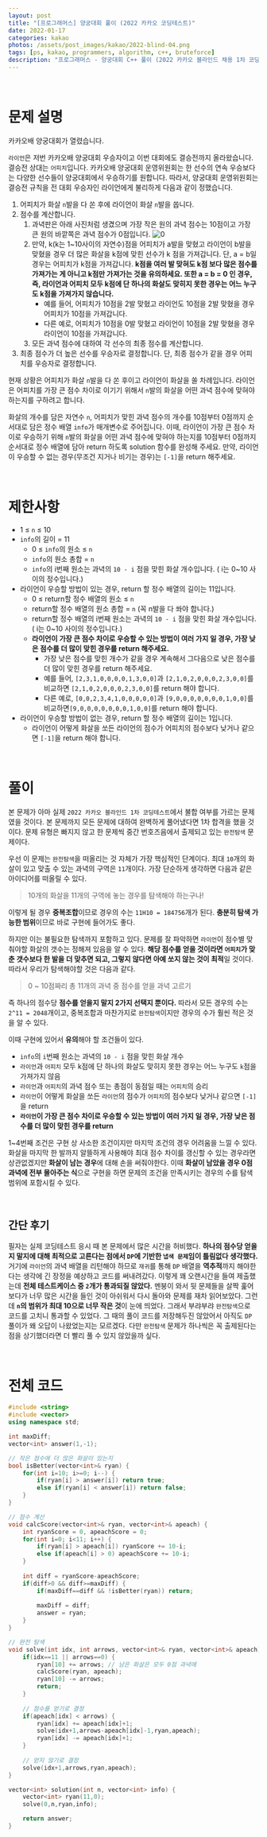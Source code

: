 ```yaml
---
layout: post
title: "[프로그래머스] 양궁대회 풀이 (2022 카카오 코딩테스트)"
date: 2022-01-17
categories: kakao
photos: /assets/post_images/kakao/2022-blind-04.png
tags: [ps, kakao, programmers, algorithm, c++, bruteforce]
description: "프로그래머스 - 양궁대회 C++ 풀이 (2022 카카오 블라인드 채용 1차 코딩테스트)"
---
```


<br>

# 문제 설명

카카오배 양궁대회가 열렸습니다.

`라이언`은 저번 카카오배 양궁대회 우승자이고 이번 대회에도 결승전까지 올라왔습니다. 결승전 상대는 `어피치`입니다.
카카오배 양궁대회 운영위원회는 한 선수의 연속 우승보다는 다양한 선수들이 양궁대회에서 우승하기를 원합니다. 따라서, 양궁대회 운영위원회는 결승전 규칙을 전 대회 우승자인 라이언에게 불리하게 다음과 같이 정했습니다.

1. 어피치가 화살 `n`발을 다 쏜 후에 라이언이 화살 `n`발을 쏩니다.
2. 점수를 계산합니다.
    1. 과녁판은 아래 사진처럼 생겼으며 가장 작은 원의 과녁 점수는 10점이고 가장 큰 원의 바깥쪽은 과녁 점수가 0점입니다.
    ![0](https://grepp-programmers.s3.ap-northeast-2.amazonaws.com/files/production/2c73b8f8-c938-4b6e-9bc3-e3a3784d6a41/01_2022_%E1%84%80%E1%85%A9%E1%86%BC%E1%84%8E%E1%85%A2%E1%84%86%E1%85%AE%E1%86%AB%E1%84%8C%E1%85%A6_%E1%84%8B%E1%85%A3%E1%86%BC%E1%84%80%E1%85%AE%E1%86%BC%E1%84%83%E1%85%A2%E1%84%92%E1%85%AC_01.png)
    2. 만약, k(k는 1~10사이의 자연수)점을 어피치가 a발을 맞혔고 라이언이 b발을 맞혔을 경우 더 많은 화살을 k점에 맞힌 선수가 k 점을 가져갑니다. 단, a = b일 경우는 어피치가 k점을 가져갑니다. **k점을 여러 발 맞혀도 k점 보다 많은 점수를 가져가는 게 아니고 k점만 가져가는 것을 유의하세요. 또한 a = b = 0 인 경우, 즉, 라이언과 어피치 모두 k점에 단 하나의 화살도 맞히지 못한 경우는 어느 누구도 k점을 가져가지 않습니다.**
        - 예를 들어, 어피치가 10점을 2발 맞혔고 라이언도 10점을 2발 맞혔을 경우 어피치가 10점을 가져갑니다.
        - 다른 예로, 어피치가 10점을 0발 맞혔고 라이언이 10점을 2발 맞혔을 경우 라이언이 10점을 가져갑니다.
    3. 모든 과녁 점수에 대하여 각 선수의 최종 점수를 계산합니다.
3. 최종 점수가 더 높은 선수를 우승자로 결정합니다. 단, 최종 점수가 같을 경우 어피치를 우승자로 결정합니다.

현재 상황은 어피치가 화살 `n`발을 다 쏜 후이고 라이언이 화살을 쏠 차례입니다.
라이언은 어피치를 가장 큰 점수 차이로 이기기 위해서 `n`발의 화살을 어떤 과녁 점수에 맞혀야 하는지를 구하려고 합니다.

화살의 개수를 담은 자연수 `n`, 어피치가 맞힌 과녁 점수의 개수를 10점부터 0점까지 순서대로 담은 정수 배열 `info`가 매개변수로 주어집니다. 이때, 라이언이 가장 큰 점수 차이로 우승하기 위해 `n`발의 화살을 어떤 과녁 점수에 맞혀야 하는지를 10점부터 0점까지 순서대로 정수 배열에 담아 return 하도록 solution 함수를 완성해 주세요. 만약, 라이언이 우승할 수 없는 경우(무조건 지거나 비기는 경우)는 `[-1]`을 return 해주세요.

<br>

# 제한사항

- 1 ≤ `n` ≤ 10
- `info`의 길이 = 11
    - 0 ≤ `info`의 원소 ≤ `n`
    - `info`의 원소 총합 = `n`
    - `info`의 i번째 원소는 과녁의 `10 - i` 점을 맞힌 화살 개수입니다. ( i는 0~10 사이의 정수입니다.)
- 라이언이 우승할 방법이 있는 경우, return 할 정수 배열의 길이는 11입니다.
    - 0 ≤ return할 정수 배열의 원소 ≤ `n`
    - return할 정수 배열의 원소 총합 = `n` (꼭 n발을 다 쏴야 합니다.)
    - return할 정수 배열의 i번째 원소는 과녁의 `10 - i` 점을 맞힌 화살 개수입니다. ( i는 0~10 사이의 정수입니다.)
    - **라이언이 가장 큰 점수 차이로 우승할 수 있는 방법이 여러 가지 일 경우, 가장 낮은 점수를 더 많이 맞힌 경우를 return 해주세요.**
        - 가장 낮은 점수를 맞힌 개수가 같을 경우 계속해서 그다음으로 낮은 점수를 더 많이 맞힌 경우를 return 해주세요.
        - 예를 들어, `[2,3,1,0,0,0,0,1,3,0,0]`과 `[2,1,0,2,0,0,0,2,3,0,0]`를 비교하면 `[2,1,0,2,0,0,0,2,3,0,0]`를 return 해야 합니다.
        - 다른 예로, `[0,0,2,3,4,1,0,0,0,0,0]`과 `[9,0,0,0,0,0,0,0,1,0,0]`를 비교하면`[9,0,0,0,0,0,0,0,1,0,0]`를 return 해야 합니다.
- 라이언이 우승할 방법이 없는 경우, return 할 정수 배열의 길이는 1입니다.
    - 라이언이 어떻게 화살을 쏘든 라이언의 점수가 어피치의 점수보다 낮거나 같으면 `[-1]`을 return 해야 합니다.

<br>

# 풀이

본 문제가 아마 실제 `2022 카카오 블라인드 1차 코딩테스트`에서 불합 여부를 가르는 문제였을 것이다. 본 문제까지 모든 문제에 대하여 완벽하게 풀어냈다면 1차 합격을 했을 것이다. 문제 유형은 빠지지 않고 한 문제씩 중간 번호즈음에서 출제되고 있는 `완전탐색` 문제이다.

우선 이 문제는 `완전탐색`을 떠올리는 것 자체가 가장 핵심적인 단계이다. 최대 `10`개의 화살이 있고 맞출 수 있는 과녁의 구역은 `11`개이다. 가장 단순하게 생각하면 다음과 같은 아이디어를 떠올릴 수 있다.

> 10개의 화살을 11개의 구역에 놓는 경우를 탐색해야 하는구나!

이렇게 될 경우 **중복조합**이므로 경우의 수는 `11H10 = 184756`개가 된다. **충분히 탐색 가능한 범위**이므로 바로 구현에 들어가도 좋다.

하지만 이는 불필요한 탐색까지 포함하고 있다. 문제를 잘 파악하면 `라이언`이 점수별 맞춰야할 화살의 갯수는 정해져 있음을 알 수 있다. **해당 점수를 얻을 것이라면 `어피치`가 맞춘 갯수보다 한 발을 더 맞추면 되고, 그렇지 않다면 아예 쏘지 않는 것이 최적**일 것이다. 따라서 우리가 탐색해야할 것은 다음과 같다.

> 0 ~ 10점짜리 총 11개의 과녁 중 점수를 얻을 과녁 고르기

즉 하나의 점수당 **점수를 얻을지 말지 2가지 선택지 뿐이다.** 따라서 모든 경우의 수는 `2^11 = 2048`개이고, 중복조합과 마찬가지로 `완전탐색`이지만 경우의 수가 훨씬 적은 것을 알 수 있다.

이때 구현에 있어서 **유의**해야 할 조건들이 있다.

- `info`의 `i`번째 원소는 과녁의 `10 - i` 점을 맞힌 화살 개수
- `라이언`과 `어피치` 모두 k점에 단 하나의 화살도 맞히지 못한 경우는 어느 누구도 `k`점을 가져가지 않음
- `라이언`과 `어피치`의 과녁 점수 또는 총점이 동점일 때는 `어피치`의 승리
- `라이언`이 어떻게 화살을 쏘든 `라이언`의 점수가 `어피치`의 점수보다 낮거나 같으면 `[-1]`을 return
- **`라이언`이 가장 큰 점수 차이로 우승할 수 있는 방법이 여러 가지 일 경우, 가장 낮은 점수를 더 많이 맞힌 경우를 return**

1~4번째 조건은 구현 상 사소한 조건이지만 마지막 조건의 경우 어려움을 느낄 수 있다. 화살을 마지막 한 발까지 알뜰하게 사용해야 최대 점수 차이를 갱신할 수 있는 경우라면 상관없겠지만 **화살이 남는 경우**에 대해 손을 써줘야한다. 이때 **화살이 남았을 경우 0점 과녁에 전부 몰아주는 식**으로 구현을 하면 문제의 조건을 만족시키는 경우의 수를 탐색 범위에 포함시킬 수 있다.

<br>

## 간단 후기

필자는 실제 코딩테스트 응시 때 본 문제에서 많은 시간을 허비했다. **하나의 점수당 얻을지 말지에 대해 최적으로 고른다는 점에서 `DP`에 기반한 `냅색 문제`임이 틀림없다 생각했다.** 거기에 `라이언`의 과녁 배열을 리턴해야 하므로 `재귀`를 통해 `DP` 배열을 **역추적**까지 해야한다는 생각에 긴 장정을 예상하고 코드를 써내려갔다. 이렇게 꽤 오랜시간을 들여 제출했는데 **전체 테스트케이스 중 `2`개가 통과되질 않았다.** 멘붕이 와서 뒷 문제들을 살짝 훑어보다가 너무 많은 시간을 들인 것이 아쉬워서 다시 돌아와 문제를 재차 읽어보았다. 그런데 **`n`의 범위가 최대 10으로 너무 작은 것**이 눈에 띄었다. 그래서 부랴부랴 `완전탐색`으로 코드를 고치니 통과할 수 있었다. 그 때의 풀이 코드를 저장해두진 않았어서 아직도 `DP` 풀이가 왜 오답이 나왔었는지는 모르겠다. 다만 `완전탐색` 문제가 하나씩은 꼭 출제된다는 점을 상기했더라면 더 빨리 풀 수 있지 않았을까 싶다.

<br>

# 전체 코드

```c++
#include <string>
#include <vector>
using namespace std;

int maxDiff;
vector<int> answer(1,-1);

// 작은 점수에 더 많은 화살이 있는지
bool isBetter(vector<int>& ryan) {
    for(int i=10; i>=0; i--) {
        if(ryan[i] > answer[i]) return true;
        else if(ryan[i] < answer[i]) return false;
    }   
}

// 점수 계산
void calcScore(vector<int>& ryan, vector<int>& apeach) {
    int ryanScore = 0, apeachScore = 0;
    for(int i=0; i<11; i++) {
        if(ryan[i] > apeach[i]) ryanScore += 10-i;
        else if(apeach[i] > 0) apeachScore += 10-i;
    }
    
    int diff = ryanScore-apeachScore;
    if(diff>0 && diff>=maxDiff) {
        if(maxDiff==diff && !isBetter(ryan)) return;
        
        maxDiff = diff;
        answer = ryan;        
    }
}

// 완전 탐색
void solve(int idx, int arrows, vector<int>& ryan, vector<int>& apeach) {
    if(idx==11 || arrows==0) {
        ryan[10] += arrows; // 남은 화살은 모두 0점 과녁에
        calcScore(ryan, apeach);
        ryan[10] -= arrows;
        return;
    }
    
    // 점수를 얻기로 결정
    if(apeach[idx] < arrows) {
        ryan[idx] += apeach[idx]+1;
        solve(idx+1,arrows-apeach[idx]-1,ryan,apeach);
        ryan[idx] -= apeach[idx]+1;
    }
    
    // 얻지 않기로 결정
    solve(idx+1,arrows,ryan,apeach);
}

vector<int> solution(int n, vector<int> info) {
    vector<int> ryan(11,0);
    solve(0,n,ryan,info);

    return answer;
}
```





